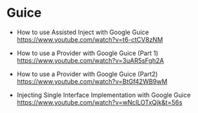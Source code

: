 # Guice

- How to use Assisted Inject with Google Guice
https://www.youtube.com/watch?v=t6-ctCV8zNM

- How to use a Provider with Google Guice (Part 1)
https://www.youtube.com/watch?v=3uAR5sFgh2A

- How to use a Provider with Google Guice (Part2)
https://www.youtube.com/watch?v=BtGf42WB9wM

- Injecting Single Interface Implementation with Google Guice
https://www.youtube.com/watch?v=wNclLOTxQjk&t=56s
